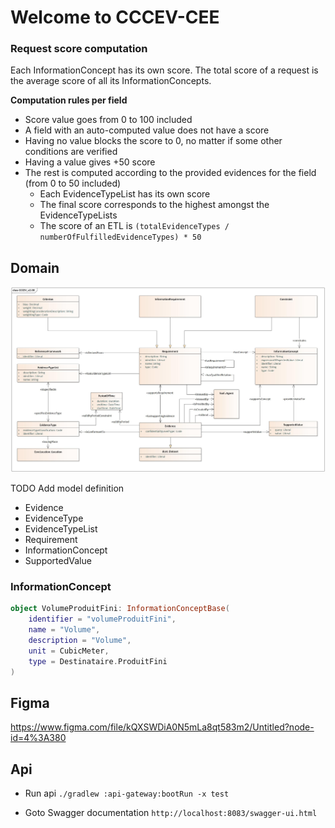 # Welcome to CCCEV-CEE

### Request score computation

Each InformationConcept has its own score. The total score of a request is the average score of all its
InformationConcepts.

**Computation rules per field**

- Score value goes from 0 to 100 included
- A field with an auto-computed value does not have a score
- Having no value blocks the score to 0, no matter if some other conditions are verified
- Having a value gives +50 score
- The rest is computed according to the provided evidences for the field (from 0 to 50 included)
    - Each EvidenceTypeList has its own score
    - The final score corresponds to the highest amongst the EvidenceTypeLists
    - The score of an ETL is `(totalEvidenceTypes / numberOfFulfilledEvidenceTypes) * 50`

## Domain

![Drag Racing](cccev.jpg)

TODO Add model definition

* Evidence
* EvidenceType
* EvidenceTypeList
* Requirement
* InformationConcept
* SupportedValue

### InformationConcept

```kotlin
object VolumeProduitFini: InformationConceptBase(
    identifier = "volumeProduitFini",
    name = "Volume",
    description = "Volume",
    unit = CubicMeter,
    type = Destinataire.ProduitFini
)
```

## Figma
https://www.figma.com/file/kQXSWDiA0N5mLa8qt583m2/Untitled?node-id=4%3A380

## Api
* Run api
`./gradlew :api-gateway:bootRun -x test`

* Goto Swagger documentation
`http://localhost:8083/swagger-ui.html`